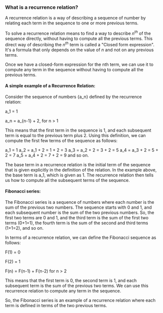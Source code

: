 ### What is a recurrence relation? 

A recurrence relation is a way of describing a sequence of number by relating each term in the sequence to one or more previous terms. 

To solve a recurrence relation means to find a way to describe $n$$^t$$^h$ of the sequence directly, without having to compute all the previous terms. This direct way of describing the $n$$^t$$^h$ term is called a "Closed form expression". It's a formula that only depends on the value of $n$ and not on any previous terms. 

Once we have a closed-form expression for the nth term, we can use it to compute any term in the sequence without having to compute all the previous terms.

#### A simple example of a Recurrence Relation: 

Consider the sequence of numbers {a_n} defined by the recurrence relation:

a_1 = 1

a_n = a_{n-1} + 2, for n > 1

This means that the first term in the sequence is 1, and each subsequent term is equal to the previous term plus 2. Using this definition, we can compute the first few terms of the sequence as follows:

a_1 = 1
a_2 = a_1 + 2 = 1 + 2 = 3
a_3 = a_2 + 2 = 3 + 2 = 5
a_4 = a_3 + 2 = 5 + 2 = 7
a_5 = a_4 + 2 = 7 + 2 = 9
and so on.

The base term in a recurrence relation is the initial term of the sequence that is given explicitly in the definition of the relation. In the example above, the base term is a_1, which is given as 1. The recurrence relation then tells us how to compute all the subsequent terms of the sequence.

#### Fibonacci series:

The Fibonacci series is a sequence of numbers where each number is the sum of the previous two numbers. The sequence starts with 0 and 1, and each subsequent number is the sum of the two previous numbers. So, the first two terms are 0 and 1, and the third term is the sum of the first two terms (0+1=1), the fourth term is the sum of the second and third terms (1+1=2), and so on.

In terms of a recurrence relation, we can define the Fibonacci sequence as follows:

F(1) = 0

F(2) = 1

F(n) = F(n-1) + F(n-2) for n > 2

This means that the first term is 0, the second term is 1, and each subsequent term is the sum of the previous two terms. We can use this recurrence relation to compute any term in the sequence.

So, the Fibonacci series is an example of a recurrence relation where each term is defined in terms of the two previous terms.



